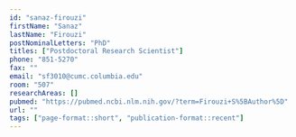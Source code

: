 ```yaml
---
id: "sanaz-firouzi"
firstName: "Sanaz"
lastName: "Firouzi"
postNominalLetters: "PhD"
titles: ["Postdoctoral Research Scientist"]
phone: "851-5270"
fax: ""
email: "sf3010@cumc.columbia.edu"
room: "507"
researchAreas: []
pubmed: "https://pubmed.ncbi.nlm.nih.gov/?term=Firouzi+S%5BAuthor%5D"
url: ""
tags: ["page-format::short", "publication-format::recent"]
---
```


